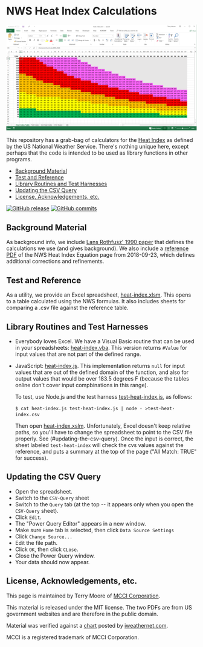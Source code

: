 # NWS Heat Index Calculations

![Heat-Image Chart](assets/excel-heat-image-chart.png)

This repository has a grab-bag of calculators for the [Heat Index](https://www.weather.gov/safety/heat-index) as defined by the US National Weather Service. There's nothing unique here, except perhaps that the code is intended to be used as library functions in other programs.

<!-- TOC depthFrom:2 updateOnSave:true -->

- [Background Material](#background-material)
- [Test and Reference](#test-and-reference)
- [Library Routines and Test Harnesses](#library-routines-and-test-harnesses)
- [Updating the CSV Query](#updating-the-csv-query)
- [License, Acknowledgements, etc.](#license-acknowledgements-etc)

<!-- /TOC -->

[![GitHub release](https://img.shields.io/github/release/mcci-catena/heat-index.svg)](https://github.com/mcci-catena/heat-index/releases/latest) [![GitHub commits](https://img.shields.io/github/commits-since/mcci-catena/heat-index/latest.svg)](https://github.com/mcci-catena/heat-index/compare/v1.0.0...master)

## Background Material

As background info, we include [Lans Rothfusz' 1990 paper](ta_htindx.pdf) that defines the calculations we use (and gives background). We also include a [reference PDF](NWS-Heat-Index-Equation-20180923.pdf) of the NWS Heat Index Equation page from 2018-09-23, which defines additional corrections and refinements.

## Test and Reference

As a utility, we provide an Excel spreadsheet, [heat-index.xlsm](heat-index.xlsm). This opens to a table calculated using the NWS formulas. It also includes sheets for comparing a .csv file against the reference table.

## Library Routines and Test Harnesses

- Everybody loves Excel. We have a Visual Basic routine that can be used in your spreadsheets: [heat-index.vba](heat-index.vba). This version returns `#Value` for input values that are not part of the defined range.

- JavaScript: [heat-index.js](heat-index.js). This implementation returns `null` for input values that are out of the defined domain of the function, and also for output values that would be over 183.5 degrees F (because the tables online don't cover input compbinations in this range).

  To test, use Node.js and the test harness [test-heat-index.js](test-heat-index.js), as follows:

    ```console
    $ cat heat-index.js test-heat-index.js | node - >test-heat-index.csv
    ```

   Then open [heat-index.xslm](heat-index.xslm). Unfortunately, Excel doesn't keep relative paths, so you'll have to change the spreadsheet to point to the CSV file properly. See (#updating-the-csv-query). Once the input is correct, the sheet labeled `test-heat-index` will check the cvs values against the reference, and puts a summary at the top of the page ("All Match: TRUE" for success).

## Updating the CSV Query

- Open the spreadsheet.
- Switch to the `CSV-Query` sheet
- Switch to the `Query` tab (at the top -- it appears only when you open the `CSV-Query` sheet).
- Click `Edit`.
- The "Power Query Editor" appears in a new window.
- Make sure `Home` tab is selected, then click `Data Source Settings`
- Click `Change Source...`
- Edit the file path.
- Click `OK`, then click `CLose`.
- Close the Power Query window.
- Your data should now appear.

## License, Acknowledgements, etc.

This page is maintained by Terry Moore of [MCCI Corporation](http://www.mcci.com).

This material is released under the MIT license. The two PDFs are from US government websites and are therefore in the public domain.

Material was verified against a [chart](https://www.iweathernet.com/wxnetcms/wp-content/uploads/2015/07/heat-index-chart-relative-humidity-2.png) posted by [iweathernet.com](https://www.iweathernet.com).

MCCI is a registered trademark of MCCI Corporation.
